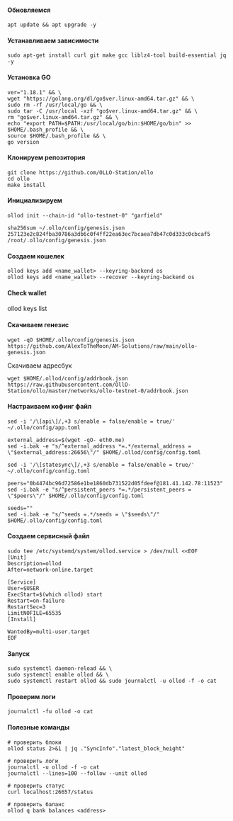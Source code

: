 #### Обновляемся
```
apt update && apt upgrade -y
```

#### Устанавливаем зависимости
```
sudo apt-get install curl git make gcc liblz4-tool build-essential jq -y
```

#### Установка GO
```
ver="1.18.1" && \
wget "https://golang.org/dl/go$ver.linux-amd64.tar.gz" && \
sudo rm -rf /usr/local/go && \
sudo tar -C /usr/local -xzf "go$ver.linux-amd64.tar.gz" && \
rm "go$ver.linux-amd64.tar.gz" && \
echo "export PATH=$PATH:/usr/local/go/bin:$HOME/go/bin" >> $HOME/.bash_profile && \
source $HOME/.bash_profile && \
go version
```

#### Клонируем репозитория 
```
git clone https://github.com/OLLO-Station/ollo
cd ollo
make install
```

#### Инициализируем
```
ollod init --chain-id "ollo-testnet-0" "garfield"
```
```
sha256sum ~/.ollo/config/genesis.json
257123e2c824fba30786a3db6c0f4ff22ea63ec7bcaea7db47c0d333c0cbcaf5  /root/.ollo/config/genesis.json
```
#### Создаем кошелек
```
ollod keys add <name_wallet> --keyring-backend os
ollod keys add <name_wallet> --recover --keyring-backend os
```
#### Check wallet
ollod keys list
#### Скачиваем генезис
```
wget -qO $HOME/.ollo/config/genesis.json https://github.com/AlexToTheMoon/AM-Solutions/raw/main/ollo-genesis.json
```
Скачиваем адресбук
```
wget $HOME/.ollod/config/addrbook.json https://raw.githubusercontent.com/OllO-Station/ollo/master/networks/ollo-testnet-0/addrbook.json
```
#### Настраиваем кофинг файл
```
sed -i '/\[api\]/,+3 s/enable = false/enable = true/' ~/.ollo/config/app.toml

external_address=$(wget -qO- eth0.me)
sed -i.bak -e "s/^external_address *=.*/external_address = \"$external_address:26656\"/" $HOME/.ollod/config/config.toml

sed -i '/\[statesync\]/,+3 s/enable = false/enable = true/' ~/.ollo/config/config.toml

peers="0b4474bc96d72586e1be1860db731522d05fdeef@181.41.142.78:11523"
sed -i.bak -e "s/^persistent_peers *=.*/persistent_peers = \"$peers\"/" $HOME/.ollo/config/config.toml

seeds=""
sed -i.bak -e "s/^seeds =.*/seeds = \"$seeds\"/" $HOME/.ollo/config/config.toml
```

#### Создаем сервисный файл
```
sudo tee /etc/systemd/system/ollod.service > /dev/null <<EOF
[Unit]
Description=ollod
After=network-online.target

[Service]
User=$USER
ExecStart=$(which ollod) start
Restart=on-failure
RestartSec=3
LimitNOFILE=65535
[Install]

WantedBy=multi-user.target
EOF           
```

#### Запуск
```
sudo systemctl daemon-reload && \
sudo systemctl enable ollod && \
sudo systemctl restart ollod && sudo journalctl -u ollod -f -o cat
```
#### Проверим логи
```
journalctl -fu ollod -o cat
```
#### Полезные команды
```
# проверить блоки
ollod status 2>&1 | jq ."SyncInfo"."latest_block_height"

# проверить логи
journalctl -u ollod -f -o cat
journalctl --lines=100 --follow --unit ollod

# проверить статус
curl localhost:26657/status

# проверить баланс
ollod q bank balances <address>
```
